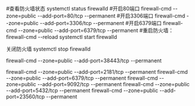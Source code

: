 #查看防火墙状态
systemctl status firewalld
#开启80端口
firewall-cmd --zone=public --add-port=80/tcp --permanent
#开启3306端口
firewall-cmd --zone=public --add-port=3306/tcp --permanent
#开启6379端口
firewall-cmd --zone=public --add-port=6379/tcp --permanent
#重启防火墙：
firewall-cmd --reload
systemctl start firewalld

关闭防火墙
systemctl stop firewalld

firewall-cmd --zone=public --add-port=38443/tcp --permanent


firewall-cmd --zone=public --add-port=2181/tcp --permanent
firewall-cmd --zone=public --add-port=6379/tcp --permanent
firewall-cmd --zone=public --add-port=9092/tcp --permanent
firewall-cmd --zone=public --add-port=5432/tcp --permanent
firewall-cmd --zone=public --add-port=23560/tcp --permanent
